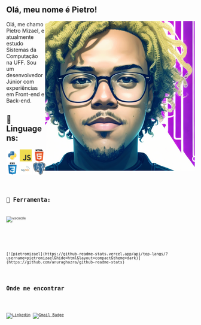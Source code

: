 ## Olá, meu nome é <strong>Pietro!</strong>

<img class="me" src="./img/me..png" alt="Eu" width="400px" align="right"/>

<p align="left"> 
  Olá, me chamo Pietro Mizael, e atualmente estudo Sistemas da Computação na UFF. Sou um desenvolvedor
  Júnior com experiências em Front-end e Back-end.
</p>

<h2 align="left" >
🦄 Linguagens:
</h2>
<code><img height="32" src="https://raw.githubusercontent.com/github/explore/80688e429a7d4ef2fca1e82350fe8e3517d3494d/topics/python/python.png" alt="Python"/></code>
<code><img height="32" src="https://raw.githubusercontent.com/github/explore/80688e429a7d4ef2fca1e82350fe8e3517d3494d/topics/javascript/javascript.png" alt="Javascript"/></code>
<code><img height="32" src="https://raw.githubusercontent.com/github/explore/80688e429a7d4ef2fca1e82350fe8e3517d3494d/topics/html/html.png" alt="HTML5"/></code>
<code><img height="32" src="https://raw.githubusercontent.com/github/explore/80688e429a7d4ef2fca1e82350fe8e3517d3494d/topics/css/css.png" alt="CSS"/></code>
<code><img height="32" src="https://raw.githubusercontent.com/github/explore/80688e429a7d4ef2fca1e82350fe8e3517d3494d/topics/mysql/mysql.png" alt="MySQL"/></code>
<code><img height="32" src="https://raw.githubusercontent.com/github/explore/80688e429a7d4ef2fca1e82350fe8e3517d3494d/topics/postgresql/postgresql.png" alt="PostegreSQL"/><code>

<h2 align="left">
💼 Ferramenta:
</h2>
<code><img height="32" src="https://img.shields.io/badge/-Visual%20Studio%20Code-333333?style=flat&logo=visual-studio-code&logoColor=007ACC" alt="vscocde"></code>
<br><br>

<div>
[![pietromizael](https://github-readme-stats.vercel.app/api/top-langs/?username=pietromizael&hide=html&layout=compact&theme=dark)](https://github.com/anuraghazra/github-readme-stats)
</div>

<h2>Onde me encontrar</h2>

[![Linkedin](https://img.shields.io/badge/-Pietro-blue?style=flat-square&logo=Linkedin&logoColor=white&link=https://www.linkedin.com/in/pietro-mizael-a863b3252/)](https://www.linkedin.com/in/pietro-mizael-a863b3252/)
[![Gmail Badge](https://img.shields.io/badge/-pietromizael@email.com-006bed?style=flat-square&logo=Gmail&logoColor=white&link=mailto:pietromizael@gmail.com)](pietromizael@gmail.com)
